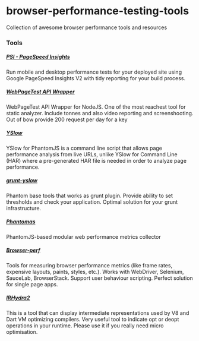 # browser-performance-testing-tools
Collection of awesome browser performance tools and resources


### Tools

##### [PSI - PageSpeed Insights](https://github.com/addyosmani/psi)
Run mobile and desktop performance tests for your deployed site using Google PageSpeed Insights V2 with tidy reporting for your build process.


##### [WebPageTest API Wrapper ](https://github.com/marcelduran/webpagetest-api)
WebPageTest API Wrapper for NodeJS. One of the most reachest tool for static analyzer. Include tonnes and also video reporting and screenshooting. Out of bow provide 200 request per day for a key

##### [YSlow](http://yslow.org/phantomjs/)
YSlow for PhantomJS is a command line script that allows page performance analysis from live URLs, unlike YSlow for Command Line (HAR) where a pre-generated HAR file is needed in order to analyze page performance.

##### [grunt-yslow](https://github.com/andyshora/grunt-yslow)
Phantom base tools that works as grunt plugin. Provide ability to set thresholds and check your application. Optimal solution for your grunt infrastructure.

##### [Phantomas](https://github.com/macbre/phantomas)
PhantomJS-based modular web performance metrics collector

##### [Browser-perf](https://github.com/axemclion/browser-perf)
Tools for measuring browser performance metrics (like frame rates, expensive layouts, paints, styles, etc.). Works with WebDriver, Selenium, SauceLab, BrowserStack. Support user behaviour scripting. Perfect solution for single page apps.


##### [IRHydra2](http://mrale.ph/irhydra/2/)
This is a tool that can display intermediate representations used by V8 and Dart VM optimizing compilers. Very useful tool to indicate opt or deopt operations in your runtime. Please use it if you really need micro optimisation. 

